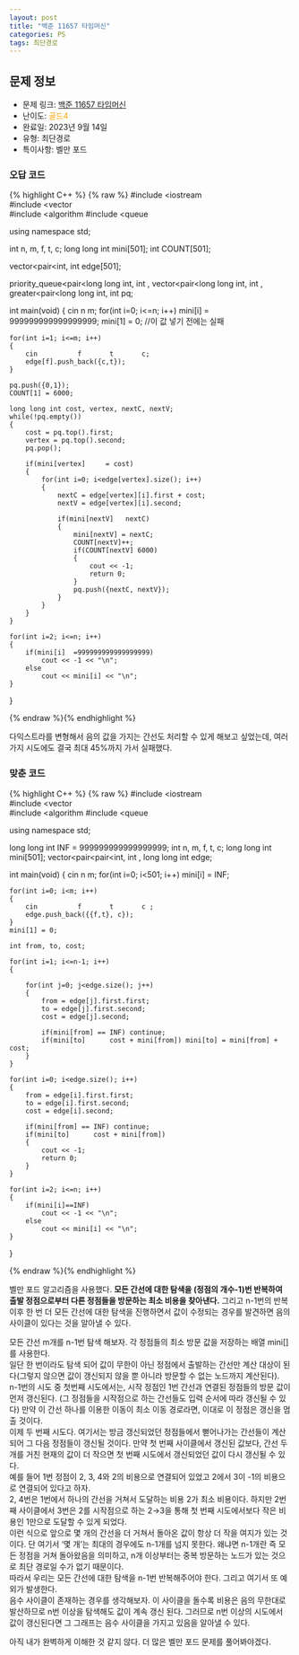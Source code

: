 ```yaml
---
layout: post
title: "백준 11657 타임머신"
categories: PS
tags: 최단경로
---
```


## 문제 정보
- 문제 링크: [백준 11657 타임머신](https://www.acmicpc.net/problem/11657)
- 난이도: <span style="color:#FFA500">골드4</span>
- 완료일: 2023년 9월 14일
- 유형: 최단경로
- 특이사항: 벨만 포드

### 오답 코드

{% highlight C++ %} {% raw %}
#include <iostream	
#include <vector	
#include <algorithm	
#include <queue	

using namespace std;

int n, m, f, t, c;
long long int mini[501];
int COUNT[501];

vector<pair<int, int		 edge[501];

priority_queue<pair<long long int, int	, vector<pair<long long int, int		, greater<pair<long long int, int			 pq;

int main(void)
{
	cin 		 n 		 m;
	for(int i=0; i<=n; i++)
		mini[i] = 999999999999999999;
	mini[1] = 0; //이 값 넣기 전에는 실패
	
	for(int i=1; i<=m; i++)
	{
		cin 		 f 		 t 		 c;
		edge[f].push_back({c,t});
	}
	
	pq.push({0,1});
	COUNT[1] = 6000;
	
	long long int cost, vertex, nextC, nextV;
	while(!pq.empty())
	{
		cost = pq.top().first;
		vertex = pq.top().second;
		pq.pop();
		
		if(mini[vertex] 	= cost)
		{
			for(int i=0; i<edge[vertex].size(); i++)
			{
				nextC = edge[vertex][i].first + cost;	
				nextV = edge[vertex][i].second;
				
				if(mini[nextV] 	 nextC)
				{
					mini[nextV] = nextC;
					COUNT[nextV]++;
					if(COUNT[nextV]	6000)
					{
						cout << -1;
						return 0;
					}
					pq.push({nextC, nextV});
				}
			}
		}
	}
	
	for(int i=2; i<=n; i++)
	{
		if(mini[i]	=999999999999999999)
			cout << -1 << "\n";
		else
			cout << mini[i] << "\n";
	}
	
}

{% endraw %}{% endhighlight %}

다익스트라를 변형해서 음의 값을 가지는 간선도 처리할 수 있게 해보고 싶었는데, 여러가지 시도에도 결국 최대 45%까지 가서 실패했다.

### 맞춘 코드

{% highlight C++ %} {% raw %}
#include <iostream	
#include <vector	
#include <algorithm	
#include <queue	

using namespace std;

long long int INF = 999999999999999999;
int n, m, f, t, c;
long long int mini[501];
vector<pair<pair<int, int	, long long int		 edge;

int main(void)
{
	cin 		 n 		 m;
	for(int i=0; i<501; i++)
		mini[i] = INF;
	
	for(int i=0; i<m; i++)
	{
		cin 		 f 		 t 		 c ;
		edge.push_back({{f,t}, c});
	}
	mini[1] = 0;

	int from, to, cost;
		
	for(int i=1; i<=n-1; i++)
	{
			
		for(int j=0; j<edge.size(); j++)
		{
			from = edge[j].first.first;
			to = edge[j].first.second;
			cost = edge[j].second;
			
			if(mini[from] == INF) continue;
			if(mini[to] 	 cost + mini[from]) mini[to] = mini[from] + cost;
		}
	}
	
	for(int i=0; i<edge.size(); i++)
	{
		from = edge[i].first.first;
		to = edge[i].first.second;
		cost = edge[i].second;

		if(mini[from] == INF) continue;
		if(mini[to] 	 cost + mini[from]) 
		{
			cout << -1;
			return 0;
		}
	}
	
	for(int i=2; i<=n; i++)
	{
		if(mini[i]==INF)
			cout << -1 << "\n";
		else
			cout << mini[i] << "\n";
	}
}

{% endraw %}{% endhighlight %}

벨만 포드 알고리즘을 사용했다. **모든 간선에 대한 탐색을 (정점의 개수-1)번 반복하여 출발 정점으로부터 다른 정점들을 방문하는 최소 비용을 찾아낸다.** 그리고 n-1번의 반복 이후 한 번 더 모든 간선에 대한 탐색을 진행하면서 값이 수정되는 경우를 발견하면 음의 사이클이 있다는 것을 알아낼 수 있다.

모든 간선 m개를 n-1번 탐색 해보자. 각 정점들의 최소 방문 값을 저장하는 배열 mini[]를 사용한다.  
일단 한 번이라도 탐색 되어 값이 무한이 아닌 정점에서 출발하는 간선만 계산 대상이 된다(그렇지 않으면 값이 갱신되지 않을 뿐 아니라 방문할 수 없는 노드까지 계산된다).  
n-1번의 시도 중 첫번째 시도에서는, 시작 정점인 1번 간선과 연결된 정점들의 방문 값이 먼저 갱신된다. (그 정점들을 시작점으로 하는 간선들도 입력 순서에 따라 갱신될 수 있다) 만약 이 간선 하나를 이용한 이동이 최소 이동 경로라면, 이대로 이 정점은 갱신을 멈출 것이다.  
이제 두 번째 시도다. 여기서는 방금 갱신되었던 정점들에서 뻗어나가는 간선들이 계산되어 그 다음 정점들이 갱신될 것이다. 만약 첫 번째 사이클에서 갱신된 값보다, 간선 두 개를 거친 현재의 값이 더 작으면 첫 번째 시도에서 갱신되었던 값이 다시 갱신될 수 있다.  
예를 들어 1번 정점이 2, 3, 4와 2의 비용으로 연결되어 있었고 2에서 3이 -1의 비용으로 연결되어 있다고 하자.   
2, 4번은 1번에서 하나의 간선을 거쳐서 도달하는 비용 2가 최소 비용이다. 하지만 2번째 사이클에서 3번은 2를 시작점으로 하는 2→3을 통해 첫 번째 시도에서보다 작은 비용인 1만으로 도달할 수 있게 되었다.   
이런 식으로 앞으로 몇 개의 간선을 더 거쳐서 돌아온 값이 항상 더 작을 여지가 있는 것이다. 단 여기서 ‘몇 개’는 최대의 경우에도 n-1개를 넘지 못한다. 왜냐면 n-1개란 즉 모든 정점을 거쳐 돌아왔음을 의미하고, n개 이상부터는 중복 방문하는 노드가 있는 것으로 최단 경로일 수가 없기 때문이다.   
따라서 우리는 모든 간선에 대한 탐색을 n-1번 반복해주어야 한다. 그리고 여기서 또 예외가 발생한다.  
음수 사이클이 존재하는 경우를 생각해보자. 이 사이클을 돌수록 비용은 음의 무한대로 발산하므로 n번 이상을 탐색해도 값이 계속 갱신 된다. 그러므로 n번 이상의 시도에서 값이 갱신된다면 그 그래프는 음수 사이클을 가지고 있음을 알아낼 수 있다.  

아직 내가 완벽하게 이해한 것 같지 않다. 더 많은 벨만 포드 문제를 풀어봐야겠다.
